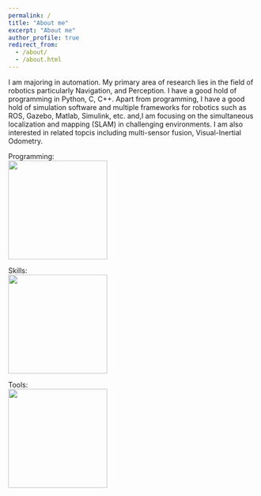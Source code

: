```yaml
---
permalink: /
title: "About me"
excerpt: "About me"
author_profile: true
redirect_from: 
  - /about/
  - /about.html
---
```


I am majoring in automation. My primary area of research lies in the field of robotics particularly Navigation, and Perception. I have a good hold of programming in Python, C, C++. Apart from programming, I have a good hold of simulation software and multiple frameworks for robotics such as ROS, Gazebo, Matlab, Simulink, etc. and,I am focusing on the simultaneous localization and mapping (SLAM) in challenging environments. I am also interested in related topcis including multi-sensor fusion, Visual-Inertial Odometry.

Programming:  \
<img src="https://user-images.githubusercontent.com/64770184/226494299-ea55c179-3d1b-4300-a82e-6565fc33d273.png" width="200"/>

Skills:\
<img src="https://user-images.githubusercontent.com/64770184/226494397-df6f3f67-e865-4d7c-9b26-f7a4e152593b.png" width="200"/>
 
Tools:\
<img src="https://user-images.githubusercontent.com/64770184/226494441-61c4e646-f768-4e45-8d72-648bae67784c.png" width="200"/>
